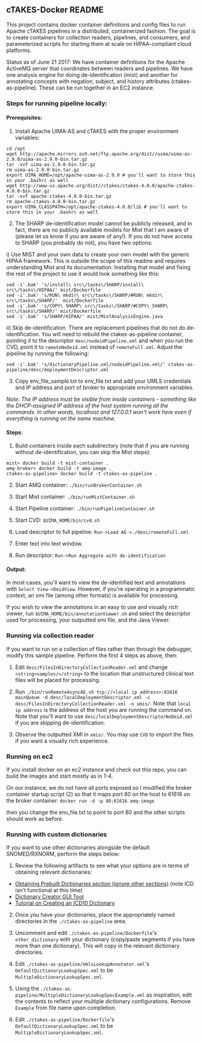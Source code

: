 ## cTAKES-Docker README

This project contains docker container definitions and config files to run
Apache cTAKES pipelines in a distributed, containerized fashion. The goal
is to create containers for collection readers, pipelines, and consumers,
and parameterized scripts for starting them at scale on HIPAA-compliant cloud
platforms.

Status as of June 21 2017: We have container definitions for the Apache
ActiveMQ server that coordinates between readers and pipelines. We have
one analysis engine for doing de-identification (mist) and another for
annotating concepts with negation, subject, and history attributes (ctakes-as-pipeline).
These can be run together in an EC2 instance.

### Steps for running pipeline locally:

#### Prerequisites:
1. Install Apache UIMA-AS and cTAKES with the proper environment variables:
```
cd /opt
wget http://apache.mirrors.ovh.net/ftp.apache.org/dist//uima/uima-as-2.9.0/uima-as-2.9.0-bin.tar.gz
tar -xvf uima-as-2.9.0-bin.tar.gz
rm uima-as-2.9.0-bin.tar.gz
export UIMA_HOME=/opt/apache-uima-as-2.9.0 # you'll want to store this in your .bashrc as well
wget http://www-us.apache.org/dist//ctakes/ctakes-4.0.0/apache-ctakes-4.0.0-bin.tar.gz
tar -xvf apache-ctakes-4.0.0-bin.tar.gz
rm apache-ctakes-4.0.0-bin.tar.gz
export UIMA_CLASSPATH=/opt/apache-ctakes-4.0.0/lib # you'll want to store this in your .bashrc as well
```

2. The SHARP de-identification model cannot be publicly released, and in fact, there are no publicly available models for Mist that I am aware of (please let us know if you are aware of any!). If you do not have access to SHARP (you probably do not), you have two options:

 i) Use MIST and your own data to create your own model with the generic HIPAA framework. This is outside the scope of this readme and requires understanding Mist and its documentation. Installing that model and fixing the rest of the project to use it would look something like this:
```
sed -i'.bak' 's/install\ src\/tasks\/SHARP/install\ src\/tasks\/HIPAA/' mist/Dockerfile
sed -i'.bak' 's/RUN\ mkdir\ src\/tasks\/SHARP/#RUN\ mkdir\ src\/tasks\/SHARP/'  mist/Dockerfile
sed -i'.bak' 's/COPY\ SHARP\ src\/tasks\/SHARP/#COPY\ SHARP\ src\/tasks\/SHARP/' mist/Dockerfile
sed -i'.bak' 's/SHARP/HIPAA/' mist/MistAnalysisEngine.java
```
 ii) Skip de-identification. There are replacement pipelines that do not do de-identification. You will need to rebuild the ctakes-as-pipeline container, pointing it to the descriptor ```desc/nodeidPipeline.xml``` and when you run the CVD, point it to ```remoteNoDeid.xml``` instead of ```remoteFull.xml```. Adjust the pipeline by running the following:
```
sed -i'.bak' 's/dictionaryPipeline.xml/nodeidPipeline.xml/' ctakes-as-pipeline/desc/deploymentDescriptor.xml
```

3. Copy env_file_sample.txt to env_file.txt and add your UMLS credentials and IP
address and port of broker to appropriate environment variables.

  *Note: The IP address must be visible from inside containers - something like the DHCP-assigned IP address of the host system running all the commands. In other words, localhost and 127.0.0.1 won't work here even if everything is running on the same machine.*

#### Steps:
1. Build containers inside each subdirectory (note that if you are running without de-identification, you can skip the Mist steps):
```
mist> docker build -t mist-container .
amq-broker> docker build -t amq-image .
ctakes-as-pipeline> docker build -t ctakes-as-pipeline .
```

2. Start AMQ container:
`./bin/runBrokerContainer.sh`

3. Start Mist container:
`./bin/runMistContainer.sh`

4. Start Pipeline container:
`./bin/runPipelineContainer.sh`

5. Start CVD:
`$UIMA_HOME/bin/cvd.sh`

6. Load descriptor to full pipeline:
`Run->Load AE->./desc/remoteFull.xml`

7. Enter text into text window.

8. Run descriptor: `Run->Run Aggregate with de-identification`

#### Output:

In most cases, you'll want to view the de-identified text and annotations with `Select View->DeidView`. However, if you're operating in a programmatic context, an xmi file (among other formats) is available for processing.

If you wish to view the annotations in an easy to use and visually rich viewer, run `$UIMA_HOME/bin/annotationViewer.sh` and select the descriptor used for processing, your outputted xmi file, and the Java Viewer.

### Running via collection reader
If you want to run on a collection of files rather than through the debugger, modify this sample pipeline. Perform the first 4 steps as above, then:

1. Edit `desc/FilesInDirectoryCollectionReader.xml` and change `<string>samples/</string>` to the location that unstructured clinical text files will be placed for processing.

2. Run `./bin/runRemoteAsyncAE.sh tcp://<local ip address>:61616 mainQueue -d desc/localDeploymentDescriptor.xml -c desc/FilesInDirectoryCollectionReader.xml -o xmis/`. Note that `local ip address` is the address of the host you are running the command on. Note that you'll want to use `desc/localDeploymentDescriptorNoDeid.xml` if you are skipping de-identification.

3. Observe the outputted XMI in `xmis/`. You may use `CVD` to import the files if you want a visually rich experience.

### Running on ec2
If you install docker on an ec2 instance and check out this repo, you can build
the images and start mostly as in 1-4.

On our instance, we do not have all ports exposed so I modified the broker
container startup script (2) so that it maps port 80 on the host to 61616 on
the broker container:
`docker run -d -p 80:61616 amq-image`

then you change the env_file.txt to point to port 80 and the other scripts
should work as before.

### Running with custom dictionaries
If you want to use other dictionaries alongside the default SNOMED/RXNORM, perform the steps below:

1. Review the following artifacts to see what your options are in terms of obtaining relevant dictionaries:

- [Obtaining Prebuilt Dictionaries section (ignore other sections)](https://cwiki.apache.org/confluence/display/CTAKES/cTAKES+3.2+Dictionaries+and+Models) (note ICD isn't functional at this time)
- [Dictionary Creator GUI Tool](https://cwiki.apache.org/confluence/display/CTAKES/Dictionary+Creator+GUI)
- [Tutorial on Creating an ICD10 Dictionary](https://www.youtube.com/watch?v=4aOnafv-NQs)

2. Once you have your dictionaries, place the appropriately named directories in the `./ctakes-as-pipeline` area.

3. Uncomment and edit `./ctakes-as-pipeline/Dockerfile`'s `other_dictionary` with your dictionary (copy/paste segments if you have more than one dictionary). This will copy in the relevant dictionary directories.

4. Edit `./ctakes-as-pipeline/UmlsLookupAnnotator.xml`'s `DefaultDictionaryLookupSpec.xml` to be `MultipleDictionaryLookupSpec.xml`.

5. Using the `./ctakes-as-pipeline/MultipleDictionaryLookupSpecExample.xml` as inspiration, edit the contents to reflect your multiple dictionary configurations. Remove `Example` from file name upon completion.

6. Edit `./ctakes-as-pipeline/Dockerfile`'s `DefaultDictionaryLookupSpec.xml` to be `MultipleDictionaryLookupSpec.xml`.
